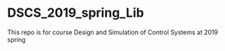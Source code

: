 # DSCS_2019_spring_Lib
This repo is for course Design and Simulation of Control Systems  at 2019 spring   
